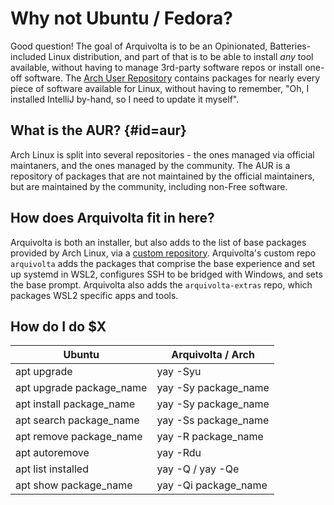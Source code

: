 # Why not Ubuntu / Fedora?

Good question! The goal of Arquivolta is to be an Opinionated, Batteries-included Linux distribution, and part of that is to be able to install _any_ tool available, without having to manage 3rd-party software repos or install one-off software. The [Arch User Repository](https://aur.archlinux.org) contains packages for nearly every piece of software available for Linux, without having to remember, "Oh, I installed IntelliJ by-hand, so I need to update it myself".

## What is the AUR? {#id=aur}

Arch Linux is split into several repositories - the ones managed via official maintaners, and the ones managed by the community. The AUR is a repository of packages that are not maintained by the official maintainers, but are maintained by the community, including non-Free software.

## How does Arquivolta fit in here?

Arquivolta is both an installer, but also adds to the list of base packages provided by Arch Linux, via a [custom repository](https://wiki.archlinux.org/title/unofficial_user_repositories). Arquivolta's custom repo `arquivolta` adds the packages that comprise the base experience and set up systemd in WSL2, configures SSH to be bridged with Windows, and sets the base prompt. Arquivolta also adds the `arquivolta-extras` repo, which packages WSL2 specific apps and tools.

## How do I do $X

| Ubuntu                   | Arquivolta / Arch    |
| ------------------------ | -------------------- |
| apt upgrade              | yay -Syu             |
| apt upgrade package_name | yay -Sy package_name |
| apt install package_name | yay -Sy package_name |
| apt search package_name  | yay -Ss package_name |
| apt remove package_name  | yay -R package_name  |
| apt autoremove           | yay -Rdu             |
| apt list installed       | yay -Q / yay -Qe     |
| apt show package_name    | yay -Qi package_name |
